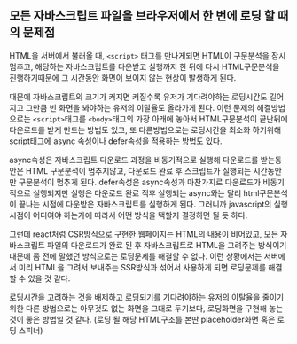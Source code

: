## 모든 자바스크립트 파일을 브라우저에서 한 번에 로딩 할 때의 문제점

HTML을 서버에서 불러올 때, `<script>` 태그를 만나게되면 HTML이 구문분석을 잠시 멈추고, 해당하는 자바스크립트를 다운받고 
실행까지 한 뒤에 다시 HTML구문분석을 진행하기때문에 그 시간동안 화면이 보이지 않는 현상이 발생하게 된다. 

때문에 자바스크립트의 크기가 커지면 커질수록 유저가 기다려야하는 로딩시간도 길어지고 그만큼 빈 화면을 봐야하는 유저의 이탈율도 올라가게 된다.
이런 문제의 해결방법으로는 `<script>`태그를 `<body>`태그의 가장 아래에 놓아서 HTML구문분석이 끝난뒤에 다운로드를 받게 만드는 방법도 있고, 또 다른방법으로는 로딩시간을 최소화 하기위해 script태그에 async 속성이나 defer속성을 적용하는 방법도 있다. 

async속성은 자바스크립트 다운로드 과정을 비동기적으로 실행해 다운로드를 받는동안은 HTML 구문분석이 멈추지않고, 다운로드 완료 후 스크립트가 실행되는 시간동안만 구문분석이 멈추게 된다. defer속성은 async속성과 마찬가지로 다운로드가 비동기적으로 실행되지만 실행은 다운로드 완료 직후 실행되는 async와는 달리 html구문분석이 끝나는 시점에 다운받은 자바스크립트를 실행하게 된다. 
그러니까 javascript의 실행 시점이 어디여야 하는가에 따라서 어떤 방식을 택할지 결정하면 될 듯 하다.

그런데 react처럼 CSR방식으로 구현한 웹페이지는 HTML의 내용이 비어있고, 모든 자바스크립트 파일의 다운로드가 완료 된 후 자바스크립트로 HTML을 그려주는 방식이기때문에 좀 전에 말했던 방식으로는 로딩문제를 해결할 수 없다. 이런 상황에서는 서버에서 미리 HTML을 그려서 보내주는 SSR방식과 섞어서 사용하게 되면 로딩문제를 해결할 수 있을 것 같다.

로딩시간을 고려하는 것을 배제하고 로딩되기를 기다려야하는 유저의 이탈율을 줄이기 위한 다른 방법으로는 아무것도 없는 화면을 그대로 두기보다, 로딩화면을 구현해 놓는 것이 좋은 방법일 것 같다. (로딩 될 해당 HTML구조를 본딴 placeholder화면 혹은 로딩 스피너)
